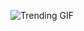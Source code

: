 
<!-- GIF_SECTION -->
![Trending GIF](https://media1.giphy.com/media/v1.Y2lkPThiYjIxNzcyeWRwemk2M3g3amZkZndocmtub2xidDZ3OGVjbnJzY2dpYmRybTcyaCZlcD12MV9naWZzX3NlYXJjaCZjdD1n/C9AtxaqrdVngF76L4X/giphy.gif)
<!-- END_GIF_SECTION -->
